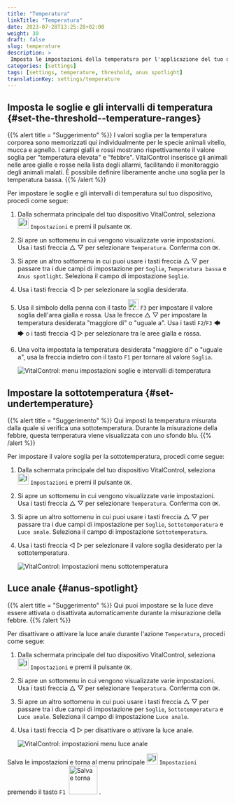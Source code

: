 ```yaml
---
title: "Temperatura"
linkTitle: "Temperatura"
date: 2023-07-28T13:25:28+02:00
weight: 30
draft: false
slug: temperature
description: >
 Imposta le impostazioni della temperatura per l'applicazione del tuo dispositivo VitalControl
categories: [settings]
tags: [settings, temperature, threshold, anus spotlight]
translationKey: settings/temperature
---
```

## Imposta le soglie e gli intervalli di temperatura {#set-the-threshold--temperature-ranges}
{{% alert title = "Suggerimento" %}}
I valori soglia per la temperatura corporea sono memorizzati qui individualmente per le specie animali vitello, mucca e agnello. I campi gialli e rossi mostrano rispettivamente il valore soglia per "temperatura elevata" e "febbre". VitalControl inserisce gli animali nelle aree gialle e rosse nella lista degli allarmi, facilitando il monitoraggio degli animali malati. È possibile definire liberamente anche una soglia per la temperatura bassa.
{{% /alert %}}

Per impostare le soglie e gli intervalli di temperatura sul tuo dispositivo, procedi come segue:

1. Dalla schermata principale del tuo dispositivo VitalControl, seleziona <img src="/icons/gear.svg" width="25" align="bottom" alt="Impostazioni" /> `Impostazioni` e premi il pulsante `OK`.

2. Si apre un sottomenu in cui vengono visualizzate varie impostazioni. Usa i tasti freccia △ ▽ per selezionare `Temperatura`. Conferma con `OK`.

3. Si apre un altro sottomenu in cui puoi usare i tasti freccia △ ▽ per passare tra i due campi di impostazione per `Soglie`, `Temperatura bassa` e `Anus spotlight`. Seleziona il campo di impostazione `Soglie`.

4. Usa i tasti freccia ◁ ▷ per selezionare la soglia desiderata.

5. Usa il simbolo della penna con il tasto <img src="/icons/actions/edit.svg" width="24" align="bottom" alt="Modifica" /> `F3` per impostare il valore soglia dell'area gialla e rossa. Usa le frecce △ ▽ per impostare la temperatura desiderata "maggiore di" o "uguale a". Usa i tasti `F2`/`F3` 🡄 🡆 o i tasti freccia ◁ ▷ per selezionare tra le aree gialla e rossa.

6. Una volta impostata la temperatura desiderata "maggiore di" o "uguale a", usa la freccia indietro con il tasto `F1` per tornare al valore `Soglia`.

    ![VitalControl: menu impostazioni soglie e intervalli di temperatura](../images/threshold.png "Soglie e intervalli di temperatura")

## Impostare la sottotemperatura {#set-undertemperature}
{{% alert title = "Suggerimento" %}}
Qui imposti la temperatura misurata dalla quale si verifica una sottotemperatura. Durante la misurazione della febbre, questa temperatura viene visualizzata con uno sfondo blu.
{{% /alert %}}

Per impostare il valore soglia per la sottotemperatura, procedi come segue:

1. Dalla schermata principale del tuo dispositivo VitalControl, seleziona <img src="/icons/gear.svg" width="25" align="bottom" alt="Impostazioni" /> `Impostazioni` e premi il pulsante `OK`.

2. Si apre un sottomenu in cui vengono visualizzate varie impostazioni. Usa i tasti freccia △ ▽ per selezionare `Temperatura`. Conferma con `OK`.

3. Si apre un altro sottomenu in cui puoi usare i tasti freccia △ ▽ per passare tra i due campi di impostazione per `Soglie`, `Sottotemperatura` e `Luce anale`. Seleziona il campo di impostazione `Sottotemperatura`.

4. Usa i tasti freccia ◁ ▷ per selezionare il valore soglia desiderato per la sottotemperatura.

    ![VitalControl: impostazioni menu sottotemperatura](../images/undertemperature.png "Sottotemperatura")

## Luce anale {#anus-spotlight}
{{% alert title = "Suggerimento" %}}
Qui puoi impostare se la luce deve essere attivata o disattivata automaticamente durante la misurazione della febbre.
{{% /alert %}}

Per disattivare o attivare la luce anale durante l'azione `Temperatura`, procedi come segue:

1. Dalla schermata principale del tuo dispositivo VitalControl, seleziona <img src="/icons/gear.svg" width="25" align="bottom" alt="Impostazioni" /> `Impostazioni` e premi il pulsante `OK`.

2. Si apre un sottomenu in cui vengono visualizzate varie impostazioni. Usa i tasti freccia △ ▽ per selezionare `Temperatura`. Conferma con `OK`.

3. Si apre un altro sottomenu in cui puoi usare i tasti freccia △ ▽ per passare tra i due campi di impostazione per `Soglie`, `Sottotemperatura` e `Luce anale`. Seleziona il campo di impostazione `Luce anale`.

4. Usa i tasti freccia ◁ ▷ per disattivare o attivare la luce anale.

    ![VitalControl: impostazioni menu luce anale](../images/anusspotlight.png "Luce anale")

Salva le impostazioni e torna al menu principale <img src="/icons/gear.svg" width="25" align="bottom" alt="Impostazioni" /> `Impostazioni` premendo il tasto `F1` &nbsp;<img src="/icons/footer/save_exit.svg" width="65" align="bottom" alt="Salva e torna" />&nbsp;.


